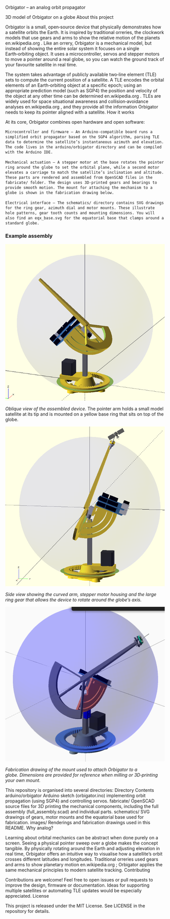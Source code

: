 Orbigator – an analog orbit propagator

3D model of Orbigator on a globe
About this project

Orbigator is a small, open‑source device that physically demonstrates how a satellite orbits the Earth. It is inspired by traditional orreries, the clockwork models that use gears and arms to show the relative motion of the planets
en.wikipedia.org
. Like an orrery, Orbigator is a mechanical model, but instead of showing the entire solar system it focuses on a single Earth‑orbiting object. It uses a microcontroller, servos and stepper motors to move a pointer around a real globe, so you can watch the ground track of your favourite satellite in real time.

The system takes advantage of publicly available two‑line element (TLE) sets to compute the current position of a satellite. A TLE encodes the orbital elements of an Earth‑orbiting object at a specific epoch; using an appropriate prediction model (such as SGP4) the position and velocity of the object at any other time can be determined
en.wikipedia.org
. TLEs are widely used for space situational awareness and collision‑avoidance analyses
en.wikipedia.org
, and they provide all the information Orbigator needs to keep its pointer aligned with a satellite.
How it works

At its core, Orbigator combines open hardware and open software:

    Microcontroller and firmware – An Arduino‑compatible board runs a simplified orbit propagator based on the SGP4 algorithm, parsing TLE data to determine the satellite’s instantaneous azimuth and elevation. The code lives in the arduino/orbigator directory and can be compiled with the Arduino IDE.

    Mechanical actuation – A stepper motor at the base rotates the pointer ring around the globe to set the orbital plane, while a second motor elevates a carriage to match the satellite’s inclination and altitude. These parts are rendered and assembled from OpenSCAD files in the fabricate/ folder. The design uses 3D‑printed gears and bearings to provide smooth motion. The mount for attaching the mechanism to a globe is shown in the fabrication drawing below.

    Electrical interface – The schematics/ directory contains SVG drawings for the ring gear, azimuth dial and motor mounts. These illustrate hole patterns, gear tooth counts and mounting dimensions. You will also find an eqx_base.svg for the equatorial base that clamps around a standard globe.

### Example assembly

![Oblique view of Orbigator with satellite pointer](images/2025-07-10_18-57.png)

*Oblique view of the assembled device.*  The pointer arm holds a small model satellite at its tip and is mounted on a yellow base ring that sits on top of the globe.

![Side view showing the articulated arm and base ring gear](images/2025-07-11_18-12.png)

*Side view showing the curved arm, stepper motor housing and the large ring gear that allows the device to rotate around the globe’s axis.*

![Detailed drawing of the globe mount](images/2025-07-28_08-08.png)

*Fabrication drawing of the mount used to attach Orbigator to a globe. Dimensions are provided for reference when milling or 3D‑printing your own mount.*

This repository is organised into several directories:
Directory	Contents
arduino/orbigator	Arduino sketch (orbigator.ino) implementing orbit propagation (using SGP4) and controlling servos.
fabricate/	OpenSCAD source files for 3D printing the mechanical components, including the full assembly (full_assembly.scad) and individual parts.
schematics/	SVG drawings of gears, motor mounts and the equatorial base used for fabrication.
images/	Renderings and fabrication drawings used in this README.
Why analog?

Learning about orbital mechanics can be abstract when done purely on a screen. Seeing a physical pointer sweep over a globe makes the concept tangible. By physically rotating around the Earth and adjusting elevation in real time, Orbigator offers an intuitive way to visualise how a satellite’s orbit crosses different latitudes and longitudes. Traditional orreries used gears and arms to show planetary motion
en.wikipedia.org
; Orbigator applies the same mechanical principles to modern satellite tracking.
Contributing

Contributions are welcome! Feel free to open issues or pull requests to improve the design, firmware or documentation. Ideas for supporting multiple satellites or automating TLE updates would be especially appreciated.
License

This project is released under the MIT License. See LICENSE in the repository for details.


